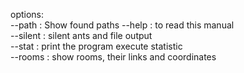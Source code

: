 options:  
	--path : Show found paths 
	--help : to read this manual  
	--silent : silent ants and file output  
	--stat : print the program execute statistic  
	--rooms : show rooms, their links and coordinates  	
